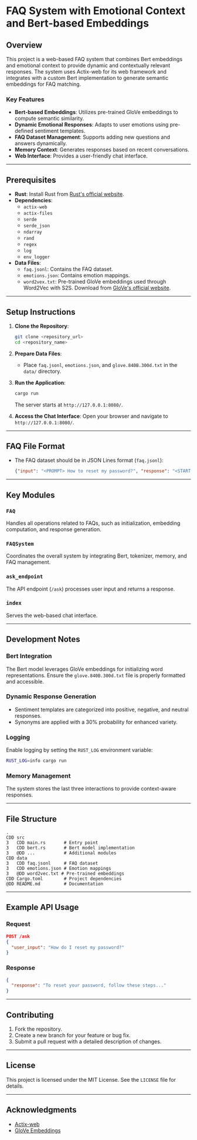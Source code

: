 # FAQ System with Emotional Context and Bert-based Embeddings

## Overview
This project is a web-based FAQ system that combines Bert embeddings and emotional context to provide dynamic and contextually relevant responses. The system uses Actix-web for its web framework and integrates with a custom Bert implementation to generate semantic embeddings for FAQ matching.

### Key Features
- **Bert-based Embeddings**: Utilizes pre-trained GloVe embeddings to compute semantic similarity.
- **Dynamic Emotional Responses**: Adapts to user emotions using pre-defined sentiment templates.
- **FAQ Dataset Management**: Supports adding new questions and answers dynamically.
- **Memory Context**: Generates responses based on recent conversations.
- **Web Interface**: Provides a user-friendly chat interface.

---

## Prerequisites
- **Rust**: Install Rust from [Rust's official website](https://www.rust-lang.org/).
- **Dependencies**:
  - `actix-web`
  - `actix-files`
  - `serde`
  - `serde_json`
  - `ndarray`
  - `rand`
  - `regex`
  - `log`
  - `env_logger`
- **Data Files**:
  - `faq.jsonl`: Contains the FAQ dataset.
  - `emotions.json`: Contains emotion mappings.
  - `word2vex.txt`: Pre-trained GloVe embeddings used through Word2Vec with S2S. Download from [GloVe's official website](https://nlp.stanford.edu/projects/glove/).

---

## Setup Instructions
1. **Clone the Repository**:
   ```bash
   git clone <repository_url>
   cd <repository_name>
   ```

2. **Prepare Data Files**:
   - Place `faq.jsonl`, `emotions.json`, and `glove.840B.300d.txt` in the `data/` directory.

3. **Run the Application**:
   ```bash
   cargo run
   ```
   The server starts at `http://127.0.0.1:8080/`.

4. **Access the Chat Interface**:
   Open your browser and navigate to `http://127.0.0.1:8080/`.

---

## FAQ File Format
- The FAQ dataset should be in JSON Lines format (`faq.jsonl`):
  ```json
  {"input": "<PROMPT> How to reset my password?", "response": "<START> To reset your password, follow these steps... <END>"}
  ```

---

## Key Modules
### `FAQ`
Handles all operations related to FAQs, such as initialization, embedding computation, and response generation.

### `FAQSystem`
Coordinates the overall system by integrating Bert, tokenizer, memory, and FAQ management.

### `ask_endpoint`
The API endpoint (`/ask`) processes user input and returns a response.

### `index`
Serves the web-based chat interface.

---

## Development Notes
### Bert Integration
The Bert model leverages GloVe embeddings for initializing word representations. Ensure the `glove.840B.300d.txt` file is properly formatted and accessible.

### Dynamic Response Generation
- Sentiment templates are categorized into positive, negative, and neutral responses.
- Synonyms are applied with a 30% probability for enhanced variety.

### Logging
Enable logging by setting the `RUST_LOG` environment variable:
```bash
RUST_LOG=info cargo run
```

### Memory Management
The system stores the last three interactions to provide context-aware responses.

---

## File Structure
```
.
CDD src
3   CDD main.rs       # Entry point
3   CDD bert.rs       # Bert model implementation
3   @DD ...           # Additional modules
CDD data
3   CDD faq.jsonl     # FAQ dataset
3   CDD emotions.json # Emotion mappings
3   @DD word2vec.txt # Pre-trained embeddings
CDD Cargo.toml        # Project dependencies
@DD README.md         # Documentation
```

---

## Example API Usage
### Request
```json
POST /ask
{
  "user_input": "How do I reset my password?"
}
```

### Response
```json
{
  "response": "To reset your password, follow these steps..."
}
```

---

## Contributing
1. Fork the repository.
2. Create a new branch for your feature or bug fix.
3. Submit a pull request with a detailed description of changes.

---

## License
This project is licensed under the MIT License. See the `LICENSE` file for details.

---

## Acknowledgments
- [Actix-web](https://actix.rs/)
- [GloVe Embeddings](https://nlp.stanford.edu/projects/glove/)


